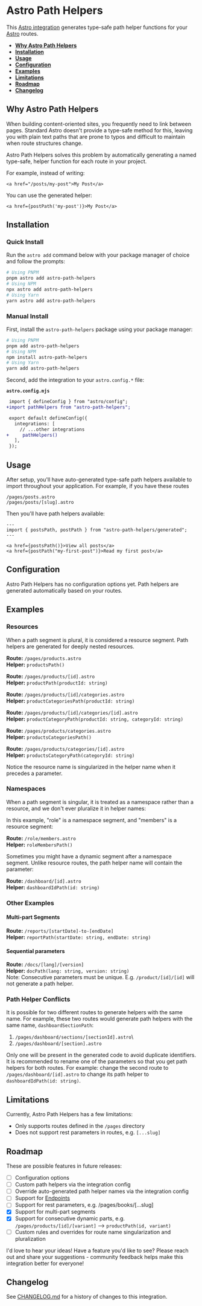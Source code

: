 # Astro Path Helpers

This [Astro integration](https://docs.astro.build/en/guides/integrations-guide/) generates type-safe path helper functions for your [Astro](https://astro.build/) routes.

- <strong>[Why Astro Path Helpers](#why-astro-path-helpers)</strong>
- <strong>[Installation](#installation)</strong>
- <strong>[Usage](#usage)</strong>
- <strong>[Configuration](#configuration)</strong>
- <strong>[Examples](#examples)</strong>
- <strong>[Limitations](#limitations)</strong>
- <strong>[Roadmap](#roadmap)</strong>
- <strong>[Changelog](#changelog)</strong>

## Why Astro Path Helpers

When building content-oriented sites, you frequently need to link between pages. Standard Astro doesn't provide a type-safe method for this, leaving you with plain text paths that are prone to typos and difficult to maintain when route structures change.

Astro Path Helpers solves this problem by automatically generating a named type-safe, helper function for each route in your project.

For example, instead of writing:
```astro
<a href="/posts/my-post">My Post</a>
```

You can use the generated helper:
```astro
<a href={postPath('my-post')}>My Post</a>
```

## Installation

### Quick Install

Run the `astro add` command below with your package manager of choice and follow the prompts:

```sh
# Using PNPM
pnpm astro add astro-path-helpers
# Using NPM
npx astro add astro-path-helpers
# Using Yarn
yarn astro add astro-path-helpers
```

### Manual Install

First, install the `astro-path-helpers` package using your package manager:

```sh
# Using PNPM
pnpm add astro-path-helpers
# Using NPM
npm install astro-path-helpers
# Using Yarn
yarn add astro-path-helpers
```

Second, add the integration to your `astro.config.*` file:

**`astro.config.mjs`**

```diff
 import { defineConfig } from "astro/config";
+import pathHelpers from "astro-path-helpers";

 export default defineConfig({
   integrations: [
     // ...other integrations
+     pathHelpers()
   ],
 });
```

## Usage

After setup, you'll have auto-generated type-safe path helpers available to import throughout your application. For example, if you have these routes

```
/pages/posts.astro
/pages/posts/[slug].astro
```

Then you'll have path helpers available:

```astro
---
import { postsPath, postPath } from "astro-path-helpers/generated";
---

<a href={postsPath()}>View all posts</a>
<a href={postPath("my-first-post")}>Read my first post</a>
```


## Configuration

Astro Path Helpers has no configuration options yet. Path helpers are generated automatically based on your routes.


## Examples

### Resources

When a path segment is plural, it is considered a resource segment. Path helpers are generated for deeply nested resources.

**Route:** `/pages/products.astro`\
**Helper:** `productsPath()`

**Route:** `/pages/products/[id].astro`\
**Helper:** `productPath(productId: string)`

**Route:** `/pages/products/[id]/categories.astro`\
**Helper:** `productCategoriesPath(productId: string)`

**Route:** `/pages/products/[id]/categories/[id].astro`\
**Helper:** `productCategoryPath(productId: string, categoryId: string)`

**Route:** `/pages/products/categories.astro`\
**Helper:** `productsCategoriesPath()`

**Route:** `/pages/products/categories/[id].astro`\
**Helper:** `productsCategoryPath(categoryId: string)`

Notice the resource name is singularized in the helper name when it precedes a parameter.


### Namespaces

When a path segment is singular, it is treated as a namespace rather than a resource, and we don't ever pluralize it in helper names:

In this example, "role" is a namespace segment, and "members" is a resource segment:

**Route:** `/role/members.astro`\
**Helper:** `roleMembersPath()`

Sometimes you might have a dynamic segment after a namespace segment. Unlike resource routes, the path helper name will contain the parameter:

**Route:** `/dashboard/[id].astro`\
**Helper:** `dashboardIdPath(id: string)`

### Other Examples

#### Multi-part Segments
**Route:** `/reports/[startDate]-to-[endDate]`\
**Helper:** `reportPath(startDate: string, endDate: string)`

#### Sequential parameters
**Route:** `/docs/[lang]/[version]`\
**Helper:** `docPath(lang: string, version: string)`\
Note: Consecutive parameters must be unique. E.g. `/product/[id]/[id]` will not generate a path helper.

### Path Helper Conflicts

It is possible for two different routes to generate helpers with the same name. For example, these two routes would generate path helpers with the same name, `dashboardSectionPath`:

1. `/pages/dashboard/sections/[sectionId].astro`\
2. `/pages/dashboard/[section].astro`

Only one will be present in the generated code to avoid duplicate identifiers. It is recommended to rename one of the parameters so that you get path helpers for both routes. For example: change the second route to `/pages/dashboard/[id].astro` to change its path helper to `dashboardIdPath(id: string)`.


## Limitations

Currently, Astro Path Helpers has a few limitations:

- Only supports routes defined in the `/pages` directory
- Does not support rest parameters in routes, e.g. `[...slug]`

## Roadmap

These are possible features in future releases:

- [ ] Configuration options
- [ ] Custom path helpers via the integration config
- [ ] Override auto-generated path helper names via the integration config
- [ ] Support for [Endpoints](https://docs.astro.build/en/guides/endpoints/#server-endpoints-api-routes)
- [ ] Support for rest parameters, e.g. /pages/books/[...slug]
- [x] Support for multi-part segments
- [x] Support for consecutive dynamic parts, e.g. `/pages/products/[id]/[variant]` --> `productPath(id, variant)`
- [ ] Custom rules and overrides for route name singularization and pluralization

I'd love to hear your ideas! Have a feature you'd like to see? Please reach out and share your suggestions - community feedback helps make this integration better for everyone!

## Changelog

See [CHANGELOG.md](CHANGELOG.md) for a history of changes to this integration.
